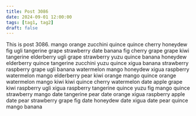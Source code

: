 ```yaml
---
title: Post 3086
date: 2024-09-01 12:00:00
tags: [tag1, tag2]
draft: false
---
```

This is post 3086.
mango
orange
zucchini
quince
quince
cherry
honeydew
fig
ugli
tangerine
grape
strawberry
date
banana
fig
cherry
grape
grape
kiwi
tangerine
elderberry
ugli
grape
strawberry
yuzu
quince
banana
honeydew
elderberry
quince
tangerine
zucchini
yuzu
quince
xigua
banana
strawberry
raspberry
grape
ugli
banana
watermelon
mango
honeydew
xigua
raspberry
watermelon
mango
elderberry
pear
kiwi
orange
mango
quince
orange
watermelon
mango
kiwi
kiwi
quince
cherry
watermelon
date
apple
grape
kiwi
raspberry
ugli
xigua
raspberry
tangerine
quince
yuzu
fig
mango
quince
strawberry
mango
date
tangerine
pear
date
orange
xigua
raspberry
apple
date
pear
strawberry
grape
fig
date
honeydew
date
xigua
date
pear
quince
mango
banana
